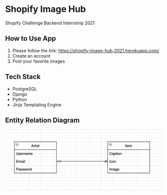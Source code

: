 # Shopify Image Hub
Shopify Challenge Backend Internship 2021

## How to Use App
1. Please follow the link: https://shopify-image-hub-2021.herokuapp.com/
2. Create an account
3. Post your favorite images

## Tech Stack
- PostgreSQL
- Django
- Python
- Jinja Templating Engine

## Entity Relation Diagram
![Entity Relation Diagram](erd.png)